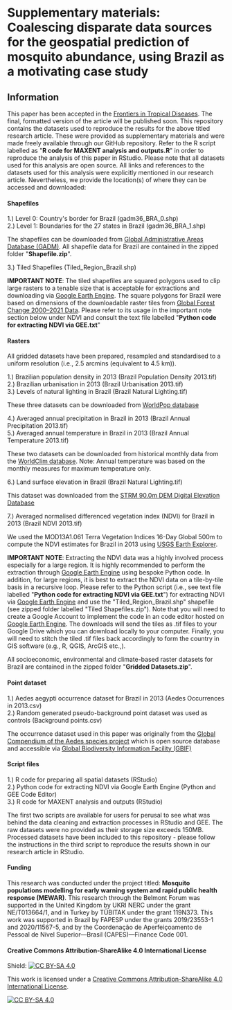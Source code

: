 # Supplementary materials: Coalescing disparate data sources for the geospatial prediction of mosquito abundance, using Brazil as a motivating case study

## Information
This paper has been accepted in the [Frontiers in Tropical Diseases][accepted]. The final, formatted version of the article will be published soon. This repository contains the datasets used to reproduce the results for the above titled research article. These were provided as supplementary materials and were made freely available through our GitHub repository. Refer to the R script labelled as "**R code for MAXENT analysis and outputs.R**" in order to reproduce the analysis of this paper in RStudio. Please note that all datasets used for this analysis are open source. All links and references to the datasets used for this analysis were explicitly mentioned in our research article. Nevertheless, we provide the location(s) of where they can be accessed and downloaded:

[accepted]: https://www.frontiersin.org/articles/10.3389/fitd.2023.1039735/abstract

#### Shapefiles
1.) Level 0: Country's border for Brazil (gadm36_BRA_0.shp) <br/>
2.) Level 1: Boundaries for the 27 states in Brazil (gadm36_BRA_1.shp)

The shapefiles can be downloaded from [Global Administrative Areas Database (GADM)][gadm]. All shapefile data for Brazil are contained in the zipped folder "**Shapefile.zip**".

3.) Tiled Shapefiles (Tiled_Region_Brazil.shp)

**IMPORTANT NOTE**: The tiled shapefiles are squared polygons used to clip large rasters to a tenable size that is acceptable for extractions and downloading via [Google Earth Engine][gee]. The square polygons for Brazil were based on dimensions of the downloadable raster tiles from [Global Forest Change 2000–2021 Data][gfc]. Please refer to its usage in the important note section below under NDVI and consult the text file labelled "**Python code for extracting NDVI via GEE.txt**"

[gadm]: https://gadm.org/download_country.html
[gfc]: https://data.globalforestwatch.org/documents/a400422d410b4c158f499b5dbf7a7c66/explore

#### Rasters
All gridded datasets have been prepared, resampled and standardised to a uniform resolution (i.e., 2.5 arcmins (equivalent to 4.5 km)). 

1.) Brazilian population density in 2013 (Brazil Population Density 2013.tif) <br/>
2.) Brazilian urbanisation in 2013 (Brazil Urbanisation 2013.tif) <br/>
3.) Levels of natural lighting in Brazil (Brazil Natural Lighting.tif)

These three datasets can be downloaded from [WorldPop database][worldpop]

[worldpop]: https://www.worldpop.org

4.) Averaged annual precipitation in Brazil in 2013 (Brazil Annual Precipitation 2013.tif) <br/>
5.) Averaged annual temperature in Brazil in 2013 (Brazil Annual Temperature 2013.tif)

These two datasets can be downloaded from historical monthly data from the [WorldClim database][worldclim]. Note: Annual temperature was based on the monthly measures for maximum temperature only.

[worldclim]: https://www.worldclim.org/data/monthlywth.html

6.) Land surface elevation in Brazil (Brazil Natural Lighting.tif)

This dataset was downloaded from the [STRM 90.0m DEM Digital Elevation Database][strm]

[strm]: https://srtm.csi.cgiar.org

7.) Averaged normalised differenced vegetation index (NDVI) for Brazil in 2013 (Brazil NDVI 2013.tif)

We used the MOD13A1.061 Terra Vegetation Indices 16-Day Global 500m to compute the NDVI estimates for Brazil in 2013 using [USGS Earth Explorer][usgs]. 

**IMPORTANT NOTE**: Extracting the NDVI data was a highly involved process especially for a large region. It is highly recommended to perform the extraction through [Google Earth Engine][gee] using bespoke Python code. In addition, for large regions, it is best to extract the NDVI data on a tile-by-tile basis in a recursive loop. Please refer to the Python script (i.e., see text file labelled "**Python code for extracting NDVI via GEE.txt**") for extracting NDVI via [Google Earth Engine][gee] and use the "Tiled_Region_Brazil.shp" shapefile (see zipped folder labelled "Tiled Shapefiles.zip"). Note that you will need to create a Google Account to implement the code in an code editor hosted on [Google Earth Engine][gee]. The downloads will send the tiles as .tif files to your Google Drive which you can download locally to your computer. Finally, you will need to stitch the tiled .tif files back accordingly to form the country in GIS software (e.g., R, QGIS, ArcGIS etc.,).

All socioeconomic, environmental and climate-based raster datasets for Brazil are contained in the zipped folder "**Gridded Datasets.zip**".

[gee]: https://earthengine.google.com
[usgs]: https://earthexplorer.usgs.gov/

#### Point dataset
1.) Aedes aegypti occurrence dataset for Brazil in 2013 (Aedes Occurrences in 2013.csv) <br/>
2.) Random generated pseudo-background point dataset was used as controls (Background points.csv)

The occurrence dataset used in this paper was originally from the [Global Compendium of the Aedes species project][aedes] which is open source database and accessible via [Global Biodiversity Information Facility (GBIF)][gbif]

[gbif]: https://www.gbif.org/dataset/d4eb19bc-fdce-415f-9a61-49b036009840
[aedes]: https://www.nature.com/articles/sdata201535

#### Script files
1.) R code for preparing all spatial datasets (RStudio) <br/>
2.) Python code for extracting NDVI via Google Earth Engine (Python and GEE Code Editor) <br/>
3.) R code for MAXENT analysis and outputs (RStudio)

The first two scripts are available for users for perusal to see what was behind the data cleaning and extraction processes in RStudio and GEE. The raw datasets were no provided as their storage size exceeds 150MB. Processed datasets have been included to this repository - please follow the instructions in the third script to reproduce the results shown in our research article in RStudio.  

#### Funding
This research was conducted under the project titled: **Mosquito populations modelling for early warning system and rapid public health response (MEWAR)**. This research through the Belmont Forum was supported in the United Kingdom by UKRI NERC under the grant NE/T013664/1, and in Turkey by TÜBITAK under the grant 119N373. This work was supported in Brazil by FAPESP under the grants 2019/23553-1 and 2020/11567-5, and by the Coordenação de Aperfeiçoamento de Pessoal de Nível Superior—Brasil (CAPES)—Finance Code 001. 

#### Creative Commons Attribution-ShareAlike 4.0 International License
Shield: [![CC BY-SA 4.0][cc-by-sa-shield]][cc-by-sa]

This work is licensed under a
[Creative Commons Attribution-ShareAlike 4.0 International License][cc-by-sa].

[![CC BY-SA 4.0][cc-by-sa-image]][cc-by-sa]

[cc-by-sa]: http://creativecommons.org/licenses/by-sa/4.0/
[cc-by-sa-image]: https://licensebuttons.net/l/by-sa/4.0/88x31.png
[cc-by-sa-shield]: https://img.shields.io/badge/License-CC%20BY--SA%204.0-lightgrey.svg
